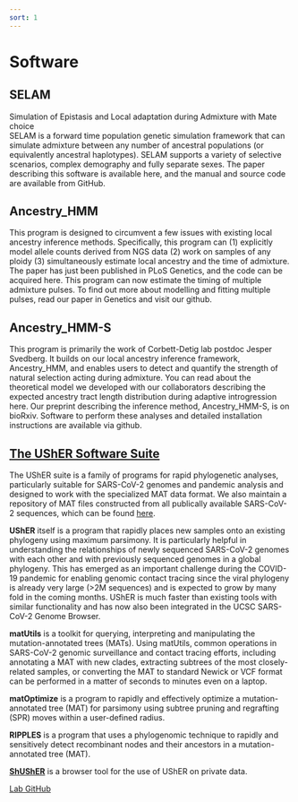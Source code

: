 ```yaml
---
sort: 1
---
```

# Software  

## SELAM  
Simulation of Epistasis and Local adaptation during Admixture with Mate choice  
SELAM is a forward time population genetic simulation framework that can simulate admixture between any number of ancestral populations (or equivalently ancestral haplotypes). SELAM supports a variety of selective scenarios, complex demography and fully separate sexes. The paper describing this software is available here, and the manual and source code are available from GitHub.

## Ancestry_HMM  
This program is designed to circumvent a few issues with existing local ancestry inference methods. Specifically, this program can (1) explicitly model allele counts derived from NGS data (2) work on samples of any ploidy (3) simultaneously estimate local ancestry and the time of admixture. The paper has just been published in PLoS Genetics, and the code can be acquired here. 
This program can now estimate the timing of multiple admixture pulses. To find out more about modelling and fitting multiple pulses, read our paper in Genetics and visit our github.

## Ancestry_HMM-S  
This program is primarily the work of Corbett-Detig lab postdoc Jesper Svedberg. It builds on our local ancestry inference framework, Ancestry_HMM, and enables users to detect and quantify the strength of natural selection acting during admixture. You can read about the theoretical model we developed with our collaborators describing the expected ancestry tract length distribution during adaptive introgression here. Our preprint describing the inference method, Ancestry_HMM-S, is on bioRxiv. Software to perform these analyses and detailed installation instructions are available via github.

## [The UShER Software Suite](https://github.com/yatisht/usher)
The UShER suite is a family of programs for rapid phylogenetic analyses, particularly suitable for SARS-CoV-2 genomes and pandemic analysis and designed to work with the specialized MAT data format. We also maintain a repository of MAT files constructed from all publically available SARS-CoV-2 sequences, which can be found [here](http://hgdownload.soe.ucsc.edu/goldenPath/wuhCor1/UShER_SARS-CoV-2/).

**UShER** itself is a program that rapidly places new samples onto an existing phylogeny using maximum parsimony. It is particularly helpful in understanding the relationships of newly sequenced SARS-CoV-2 genomes with each other and with previously sequenced genomes in a global phylogeny. This has emerged as an important challenge during the COVID-19 pandemic for enabling genomic contact tracing since the viral phylogeny is already very large (>2M sequences) and is expected to grow by many fold in the coming months. UShER is much faster than existing tools with similar functionality and has now also been integrated in the UCSC SARS-CoV-2 Genome Browser.

**matUtils** is a toolkit for querying, interpreting and manipulating the mutation-annotated trees (MATs). Using matUtils, common operations in SARS-CoV-2 genomic surveillance and contact tracing efforts, including annotating a MAT with new clades, extracting subtrees of the most closely-related samples, or converting the MAT to standard Newick or VCF format can be performed in a matter of seconds to minutes even on a laptop.

**matOptimize** is a program to rapidly and effectively optimize a mutation-annotated tree (MAT) for parsimony using subtree pruning and regrafting (SPR) moves within a user-defined radius.

**RIPPLES** is a program that uses a phylogenomic technique to rapidly and sensitively detect recombinant nodes and their ancestors in a mutation-annotated tree (MAT).

[**ShUShER**](https://github.com/amkram/shusher) is a browser tool for the use of UShER on private data.

[Lab GitHub](https://github.com/corbett-lab)
